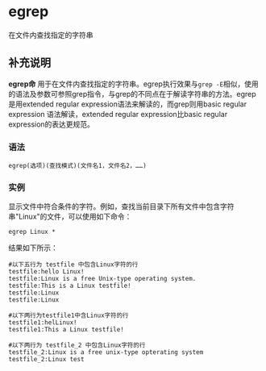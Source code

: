 egrep
===

在文件内查找指定的字符串

## 补充说明

**egrep命** 用于在文件内查找指定的字符串。egrep执行效果与`grep -E`相似，使用的语法及参数可参照grep指令，与grep的不同点在于解读字符串的方法。egrep是用extended regular expression语法来解读的，而grep则用basic regular expression 语法解读，extended regular expression比basic regular expression的表达更规范。

### 语法  

```
egrep(选项)(查找模式)(文件名1，文件名2，……)
```

### 实例  

显示文件中符合条件的字符。例如，查找当前目录下所有文件中包含字符串"Linux"的文件，可以使用如下命令：

```
egrep Linux *
```

结果如下所示：

```
#以下五行为 testfile 中包含Linux字符的行
testfile:hello Linux!
testfile:Linux is a free Unix-type operating system.
testfile:This is a Linux testfile!
testfile:Linux
testfile:Linux

#以下两行为testfile1中含Linux字符的行
testfile1:helLinux!
testfile1:This a Linux testfile!

#以下两行为 testfile_2 中包含Linux字符的行
testfile_2:Linux is a free unix-type opterating system
testfile_2:Linux test
```